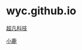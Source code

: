 # wyc.github.io
<a href="https://wangyuchenbv.github.io/超凡科技/html/超凡科技.html">超凡科技</a>

<a href="https://wangyuchenbv.github.io/小鹿 - 副本/html/001.html">小鹿</a>
